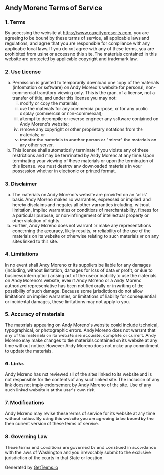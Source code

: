 <h2>Andy Moreno Terms of Service</h2>
<h3>1. Terms</h3>
<p>By accessing the website at <a href="https://www.capcitypresents.com">https://www.capcitypresents.com</a>, you are agreeing to be bound by these terms of service, all applicable laws and regulations, and agree that you are responsible for compliance with any applicable local laws. If you do not agree with any of these terms, you are prohibited from using or accessing this site. The materials contained in this website are protected by applicable copyright and trademark law.</p>
<h3>2. Use License</h3>
<ol type="a">
   <li>Permission is granted to temporarily download one copy of the materials (information or software) on Andy Moreno's website for personal, non-commercial transitory viewing only. This is the grant of a license, not a transfer of title, and under this license you may not:
   <ol type="i">
       <li>modify or copy the materials;</li>
       <li>use the materials for any commercial purpose, or for any public display (commercial or non-commercial);</li>
       <li>attempt to decompile or reverse engineer any software contained on Andy Moreno's website;</li>
       <li>remove any copyright or other proprietary notations from the materials; or</li>
       <li>transfer the materials to another person or "mirror" the materials on any other server.</li>
   </ol>
    </li>
   <li>This license shall automatically terminate if you violate any of these restrictions and may be terminated by Andy Moreno at any time. Upon terminating your viewing of these materials or upon the termination of this license, you must destroy any downloaded materials in your possession whether in electronic or printed format.</li>
</ol>
<h3>3. Disclaimer</h3>
<ol type="a">
   <li>The materials on Andy Moreno's website are provided on an 'as is' basis. Andy Moreno makes no warranties, expressed or implied, and hereby disclaims and negates all other warranties including, without limitation, implied warranties or conditions of merchantability, fitness for a particular purpose, or non-infringement of intellectual property or other violation of rights.</li>
   <li>Further, Andy Moreno does not warrant or make any representations concerning the accuracy, likely results, or reliability of the use of the materials on its website or otherwise relating to such materials or on any sites linked to this site.</li>
</ol>
<h3>4. Limitations</h3>
<p>In no event shall Andy Moreno or its suppliers be liable for any damages (including, without limitation, damages for loss of data or profit, or due to business interruption) arising out of the use or inability to use the materials on Andy Moreno's website, even if Andy Moreno or a Andy Moreno authorized representative has been notified orally or in writing of the possibility of such damage. Because some jurisdictions do not allow limitations on implied warranties, or limitations of liability for consequential or incidental damages, these limitations may not apply to you.</p>
<h3>5. Accuracy of materials</h3>
<p>The materials appearing on Andy Moreno's website could include technical, typographical, or photographic errors. Andy Moreno does not warrant that any of the materials on its website are accurate, complete or current. Andy Moreno may make changes to the materials contained on its website at any time without notice. However Andy Moreno does not make any commitment to update the materials.</p>
<h3>6. Links</h3>
<p>Andy Moreno has not reviewed all of the sites linked to its website and is not responsible for the contents of any such linked site. The inclusion of any link does not imply endorsement by Andy Moreno of the site. Use of any such linked website is at the user's own risk.</p>
<h3>7. Modifications</h3>
<p>Andy Moreno may revise these terms of service for its website at any time without notice. By using this website you are agreeing to be bound by the then current version of these terms of service.</p>
<h3>8. Governing Law</h3>
<p>These terms and conditions are governed by and construed in accordance with the laws of Washington and you irrevocably submit to the exclusive jurisdiction of the courts in that State or location.</p>
<p>Generated by <a title="Terms of Service Template Generator" href="https://getterms.io/">GetTerms.io</a></p>
